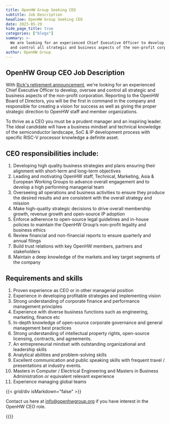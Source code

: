 ```yaml
---
title: OpenHW Group Seeking CEO 
subtitle: Job Description
headline: OpenHW Group Seeking CEO
date: 2023-05-29
hide_page_title: true
categories: ["blogs"]
summary: >- 
  We are looking for an experienced Chief Executive Officer to develop, oversee
  and control all strategic and business aspects of the non-profit corporation.
author: OpenHW Group
---
```


## OpenHW Group CEO Job Description

With [Rick's retirement announcement](https://www.linkedin.com/posts/rickoco_dear-colleagues-after-many-years-of-leading-activity-7065349320228622337-CkZd?utm_source=share&utm_medium=member_desktop),
we're looking for an experienced Chief Executive Officer to develop, oversee
and control all strategic and business aspects of the non-profit corporation.
Reporting to the OpenHW Board of Directors, you will be the first in command in
the company and responsible for creating a vision for success as well as giving
the proper strategic direction to OpenHW staff and member organizations.

To thrive as a CEO you must be a prudent manager and an inspiring leader. The
ideal candidate will have a business mindset and technical knowledge of the
semiconductor landscape, SoC & IP development process with specific RISC-V
processor knowledge a definite asset.

## CEO responsibilities include:

1. Developing high quality business strategies and plans ensuring their
   alignment with short-term and long-term objectives
2. Leading and motivating OpenHW staff, Technical, Marketing, Asia & European
   Working Groups to advance overall engagement and to develop a high
   performing managerial team
3. Overseeing all operations and business activities to ensure they produce the
   desired results and are consistent with the overall strategy and mission
4. Make high-quality strategic decisions to drive overall membership growth,
   revenue growth and open-source IP adoption
5. Enforce adherence to open-source legal guidelines and in-house policies to
   maintain the OpenHW Group’s non-profit legality and business ethics
6. Review financial and non-financial reports to ensure quarterly and annual
   filings
7. Build trust relations with key OpenHW members, partners and stakeholders 
8. Maintain a deep knowledge of the markets and key target segments of the
   company

## Requirements and skills

1. Proven experience as CEO or in other managerial position
2. Experience in developing profitable strategies and implementing vision
3. Strong understanding of corporate finance and performance management
   principles
4. Experience with diverse business functions such as engineering, marketing,
   finance etc
5. In-depth knowledge of open-source corporate governance and general
   management best practices
6. Strong understanding of intellectual property rights, open-source licensing,
   contracts, and agreements.
7. An entrepreneurial mindset with outstanding organizational and leadership
   skills
8. Analytical abilities and problem-solving skills
9. Excellent communication and public speaking skills with frequent travel /
   presentations at industry events.
10. Masters in Computer / Electrical Engineering and Masters in Business
    Administration or equivalent relevant experience
11. Experience managing global teams 

{{< grid/div isMarkdown="false" >}}
  <p>
    Contact us here at <a href="mailto:info@openhwgroup.org?subject=[OpenHW CEO]">info@openhwgroup.org</a> 
    if you have interest in the OpenHW CEO role.
  </p>
{{</ grid/div >}}

